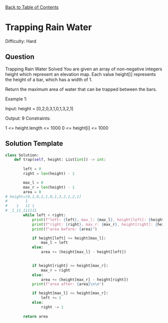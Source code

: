 [Back to Table of Contents](../../README.md)

# Trapping Rain Water
Difficulty: Hard

## Question
Trapping Rain Water
Solved 
You are given an array of non-negative integers height which represent an elevation map. Each value height[i] represents the height of a bar, which has a width of 1.

Return the maximum area of water that can be trapped between the bars.

Example 1:



Input: height = [0,2,0,3,1,0,1,3,2,1]

Output: 9
Constraints:

1 <= height.length <= 1000
0 <= height[i] <= 1000

## Solution Template
```python
class Solution:
    def trap(self, height: List[int]) -> int:
        
        left = 0
        right = len(height) - 1

        max_l = 0
        max_r = len(height) - 1
        area = 0
# height=[0,1,0,2,1,0,1,3,2,1,2,1]
#        1
#    1   11 1
# _1_11_111111
        while left < right:
            print(f"left: {left}, max_l: {max_l}, height[left]: {height[left]}, height[max_l]: {height[max_l]}")
            print(f"right: {right}, max_r: {max_r}, height[right]: {height[right]}, height[max_r]: {height[max_r]}")
            print(f"area before: {area}")

            if height[left] >= height[max_l]:
                max_l = left
            else:
                area += (height[max_l] - height[left])

            
            if height[right] >= height[max_r]:
                max_r = right
            else:
                area += (height[max_r] - height[right])
            print(f"area after: {area}\n\n")

            if height[max_l] <= height[max_r]:
                left += 1
            else:
                right -= 1
        
        return area
            
```
